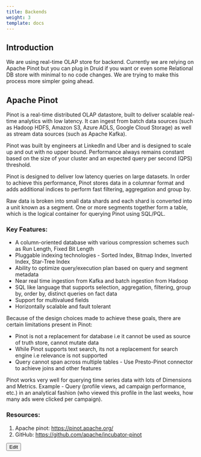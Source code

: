 ```yaml
---
title: Backends
weight: 3
template: docs
---
```


## Introduction
We are using real-time OLAP store for backend. Currently we are relying on Apache Pinot but you can plug in Druid if you want or even some Relational DB store with minimal to no code changes. We are trying to make this process more simpler going ahead. 

## Apache Pinot
Pinot is a real-time distributed OLAP datastore, built to deliver scalable real-time analytics with low latency. It can ingest from batch data sources (such as Hadoop HDFS, Amazon S3, Azure ADLS, Google Cloud Storage) as well as stream data sources (such as Apache Kafka). 

Pinot was built by engineers at LinkedIn and Uber and is designed to scale up and out with no upper bound. Performance always remains constant based on the size of your cluster and an expected query per second (QPS) threshold.

Pinot is designed to deliver low latency queries on large datasets. In order to achieve this performance, Pinot stores data in a columnar format and adds additional indices to perform fast filtering, aggregation and group by.

Raw data is broken into small data shards and each shard is converted into a unit known as a segment. One or more segments together form a table, which is the logical container for querying Pinot using SQL/PQL.

### Key Features:
- A column-oriented database with various compression schemes such as Run Length, Fixed Bit Length
- Pluggable indexing technologies - Sorted Index, Bitmap Index, Inverted Index, Star-Tree Index
- Ability to optimize query/execution plan based on query and segment metadata
- Near real time ingestion from Kafka and batch ingestion from Hadoop
- SQL like language that supports selection, aggregation, filtering, group by, order by, distinct queries on fact data
- Support for multivalued fields
- Horizontally scalable and fault tolerant

Because of the design choices made to achieve these goals, there are certain limitations present in Pinot:

- Pinot is not a replacement for database i.e it cannot be used as source of truth store, cannot mutate data
- While Pinot supports text search, its not a replacement for search engine i.e relevance is not supported
- Query cannot span across multiple tables - Use Presto-Pinot connector to achieve joins and other features

Pinot works very well for querying time series data with lots of Dimensions and Metrics. Example - Query (profile views, ad campaign performance, etc.) in an analytical fashion (who viewed this profile in the last weeks, how many ads were clicked per campaign).

### Resources:
1. Apache pinot: https://pinot.apache.org/
2. GitHub: https://github.com/apache/incubator-pinot 

<a href="https://github.com/hypertrace/hypertrace-docs-website/tree/master/src/pages/docs/arch/backends.md">
<button type="button">Edit</button></a>



</hr>